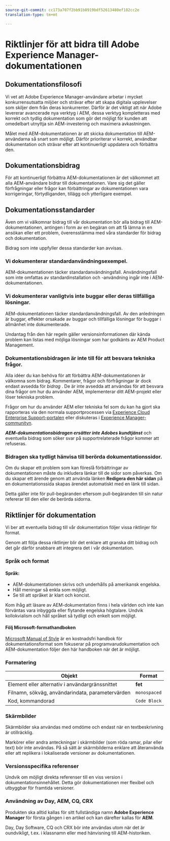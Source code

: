 ```yaml
---
source-git-commit: cc173a707f2bb91b8919bdf52613480ef182cc2e
translation-type: tm+mt

---
```

# Riktlinjer för att bidra till Adobe Experience Manager-dokumentationen

## Dokumentationsfilosofi

Vi vet att Adobe Experience Manager-användare arbetar i mycket konkurrensutsatta miljöer och strävar efter att skapa digitala upplevelser som skiljer dem från deras konkurrenter. Därför är det viktigt att när Adobe levererar avancerade nya verktyg i AEM, dessa verktyg kompletteras med korrekt och tydlig dokumentation som gör det möjligt för kunden att omedelbart utnyttja sin AEM-investering och maximera avkastningen.

Målet med AEM-dokumentationen är att skicka dokumentation till AEM-användarna så snart som möjligt. Därför prioriterar vi korrekt, användbar dokumentation och strävar efter att kontinuerligt uppdatera och förbättra den.

## Dokumentationsbidrag

För att kontinuerligt förbättra AEM-dokumentationen är det välkommet att alla AEM-användare bidrar till dokumentationen. Vare sig det gäller förfrågningar eller frågor kan förbättringar av dokumentationen vara korrigeringar, förtydliganden, tillägg och ytterligare exempel.

## Dokumentationsstandarder

Även om vi välkomnar bidrag till vår dokumentation bör alla bidrag till AEM-dokumentationen, antingen i form av en begäran om att få lämna in en ansökan eller ett problem, överensstämma med våra standarder för bidrag och dokumentation.

Bidrag som inte uppfyller dessa standarder kan avvisas.

### Vi dokumenterar standardanvändningsexempel.

AEM-dokumentationen täcker standardanvändningsfall. Användningsfall som inte omfattas av standardinstallation och -användning ingår inte i AEM-dokumentationen.

### Vi dokumenterar vanligtvis inte buggar eller deras tillfälliga lösningar.

AEM-dokumentationen täcker standardanvändningsfall. Av den anledningen är buggar, effekter orsakade av buggar och tillfälliga lösningar för buggar i allmänhet inte dokumenterade.

Undantag från den här regeln gäller versionsinformationen där kända problem kan listas med möjliga lösningar som har godkänts av AEM Product Management.

### Dokumentationsbidragen är inte till för att besvara tekniska frågor.

Alla idéer du kan behöva för att förbättra AEM-dokumentationen är välkomna som bidrag. Kommentarer, frågor och förfrågningar är dock endast avsedda för *bidrag* . De är inte avsedda att användas för att besvara dina frågor om hur du använder AEM, implementerar ditt AEM-projekt eller löser tekniska problem.

Frågor om hur du använder AEM eller tekniska fel som du kan ha gjort ska rapporteras via den normala supportprocessen via [Experience Cloud Enterprise Support-portalen](https://helpx.adobe.com/contact/enterprise-support.ec.html) eller diskuteras i [Experience Manager-communityn](https://forums.adobe.com/community/experience-cloud/marketing-cloud/experience-manager).

***AEM-dokumentationsbidragen ersätter inte Adobes kundtjänst*** och eventuella bidrag som söker svar på supportrelaterade frågor kommer att refuseras.

### Bidragen ska tydligt hänvisa till berörda dokumentationssidor.

Om du skapar ett problem som kan föreslå förbättringar av dokumentationen måste du inkludera länkar till de sidor som påverkas. Om du skapar ett ärende genom att använda länken **Redigera den här sidan** på en dokumentationssida skapas ärendet automatiskt med en länk till sidan.

Detta gäller inte för pull-begäranden eftersom pull-begäranden till sin natur refererar till den eller de berörda sidorna.

## Riktlinjer för dokumentation

Vi ber att eventuella bidrag till vår dokumentation följer vissa riktlinjer för format.

Genom att följa dessa riktlinjer blir det enklare att granska ditt bidrag och det går därför snabbare att integrera det i vår dokumentation.

### Språk och format

#### Språk:

* AEM-dokumentationen skrivs och underhålls på amerikansk engelska.
* Håll meningar så enkla som möjligt.
* Se till att språket är klart och koncist.

Kom ihåg att läsare av AEM-dokumentation finns i hela världen och inte kan förväntas vara inbyggda eller flytande engelska högtalare. Undvik kollokvialism och håll språket så tydligt och enkelt som möjligt.

#### Följ Microsoft-formathandboken

[Microsoft Manual of Style](https://docs.microsoft.com/en-us/style-guide/welcome/) är en kostnadsfri handbok för dokumentationsformat som fokuserar på programvarudokumentation och AEM-dokumentation följer den här handboken när det är möjligt.

### Formatering

| Objekt | Format |
|---|---|
| Element eller alternativ i användargränssnittet | **fet** |
| Filnamn, sökväg, användarindata, parametervärden | `monospaced` |
| Kod, kommandorad | ```Code Block``` |

### Skärmbilder

Skärmbilder ska användas med omdöme och endast när en textbeskrivning är otillräcklig.

Markörer eller andra anteckningar i skärmbilder (som röda ramar, pilar eller text) bör inte användas. På så sätt är skärmbilderna enklare att återanvända eller att replikera i lokaliserade versioner av dokumentationen.

### Versionsspecifika referenser

Undvik om möjligt direkta referenser till en viss version i dokumentationsinnehållet. Detta gör dokumentationen mer flexibel och utbyggbar för framtida versioner.

### Användning av Day, AEM, CQ, CRX

Produkten ska alltid kallas för sitt fullständiga namn **Adobe Experience Manager** för första gången i en artikel och kan därefter kallas för **AEM**.

Day, Day Software, CQ och CRX bör inte användas utom när det är oundvikligt, t.ex. i klassnamn eller med hänvisning till AEM-historiken.